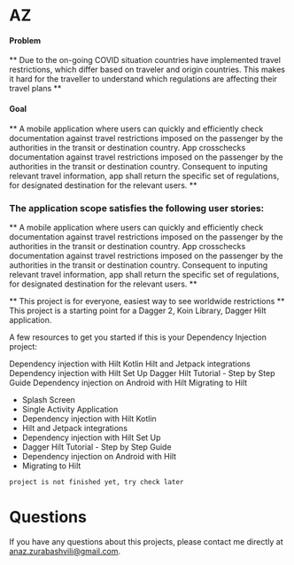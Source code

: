 # AZ

#### Problem

** Due to the on-going COVID situation countries have implemented travel restrictions,
which differ based on traveler and origin countries. This makes it hard for the traveller 
to understand which regulations are affecting their travel plans **

#### Goal

** A mobile application where users can quickly and efficiently check documentation
against travel restrictions imposed on the passenger by the authorities in the transit or
destination country. App crosschecks documentation against travel restrictions
imposed on the passenger by the authorities in the transit or destination country. Consequent
to inputing relevant travel information, app shall return the specific set of regulations, for
designated destination for the relevant users. **

### The application scope satisfies the following user stories:

** A mobile application where users can quickly and efficiently check documentation
against travel restrictions imposed on the passenger by the authorities in the transit or
destination country. App crosschecks documentation against travel restrictions
imposed on the passenger by the authorities in the transit or destination country. Consequent
to inputing relevant travel information, app shall return the specific set of regulations, for
designated destination for the relevant users. **

** This project is for everyone, easiest way to see worldwide restrictions **
This project is a starting point for a Dagger 2, Koin Library, Dagger Hilt application.

A few resources to get you started if this is your Dependency Injection project:

Dependency injection with Hilt Kotlin
Hilt and Jetpack integrations
Dependency injection with Hilt Set Up
Dagger Hilt Tutorial - Step by Step Guide
Dependency injection on Android with Hilt
Migrating to Hilt


* Splash Screen
* Single Activity Application
* Dependency injection with Hilt Kotlin
* Hilt and Jetpack integrations
* Dependency injection with Hilt Set Up
*  Dagger Hilt Tutorial - Step by Step Guide
*  Dependency injection on Android with Hilt
*  Migrating to Hilt


``` project is not finished yet, try check later ```

# Questions
If you have any questions about this projects, please contact me directly at anaz.zurabashvili@gmail.com.
